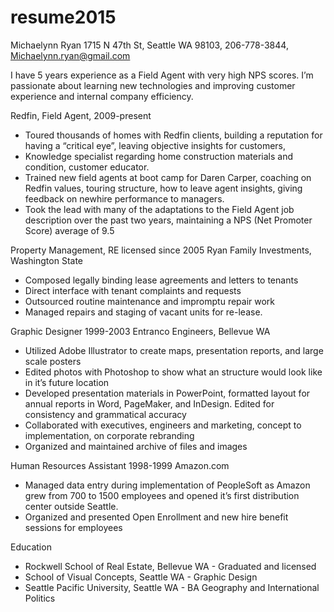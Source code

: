 # resume2015
Michaelynn Ryan
1715 N 47th St, Seattle WA 98103, 206-778-3844, Michaelynn.ryan@gmail.com

I have 5 years experience as a Field Agent with very high NPS scores. I’m passionate about learning new technologies and improving customer experience and internal company efficiency.   

Redfin, Field Agent, 2009-present
* Toured thousands of homes with Redfin clients, building a reputation for having a “critical eye”, leaving objective insights for customers, 
* Knowledge specialist regarding home construction materials and condition, customer educator.
* Trained new field agents at boot camp for Daren Carper, coaching on Redfin values, touring structure, how to leave agent insights, giving feedback on newhire performance to managers.
* Took the lead with many of the adaptations to the Field Agent job description over the past two years, maintaining a NPS (Net Promoter Score) average of 9.5 

Property Management, RE licensed since 2005
Ryan Family Investments, Washington State
* Composed legally binding lease agreements and letters to tenants
* Direct interface with tenant complaints and requests
* Outsourced routine maintenance and impromptu repair work
* Managed repairs and staging of vacant units for re-lease.

Graphic Designer  1999-2003
Entranco Engineers, Bellevue WA
* Utilized Adobe Illustrator to create maps, presentation reports, and large scale posters
* Edited photos with Photoshop to show what an structure would look like in it’s future location
* Developed presentation materials in PowerPoint, formatted layout for annual reports in Word, PageMaker, and InDesign. Edited for consistency and grammatical accuracy
* Collaborated with executives, engineers and marketing, concept to implementation, on corporate rebranding
* Organized and maintained archive of files and images

Human Resources Assistant 1998-1999
Amazon.com
* Managed data entry during implementation of PeopleSoft as Amazon grew from 700 to 1500 employees and opened it’s first distribution center outside Seattle.
* Organized and presented Open Enrollment and new hire benefit sessions for employees

Education
* Rockwell School of Real Estate, Bellevue WA  -  Graduated and licensed
* School of Visual Concepts, Seattle WA  -  Graphic Design
* Seattle Pacific University, Seattle WA  -  BA Geography and International Politics



